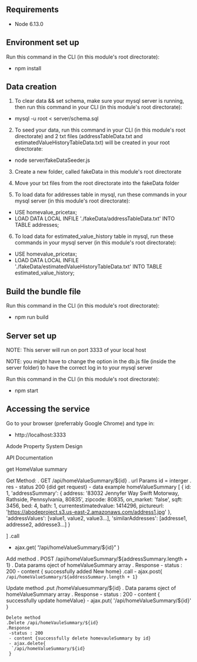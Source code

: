 

## Requirements
- Node 6.13.0

## Environment set up
Run this command in the CLI (in this module's root directorate):
- npm install

## Data creation
1. To clear data && set schema, make sure your mysql server is running, then run this command in your CLI (in this module's root directorate):
- mysql -u root < server/schema.sql

2. To seed your data, run this command in your CLI (in this module's root directorate) and 2 txt files (addressTableData.txt and estimatedValueHistoryTableData.txt) will be created in your root directorate:
- node server/fakeDataSeeder.js

3. Create a new folder, called fakeData in this module's root directorate

4. Move your txt files from the root directorate into the fakeData folder

5. To load data for addresses table in mysql, run these commands in your mysql server (in this module's root directorate):
- USE homevalue_pricetax;
- LOAD DATA LOCAL INFILE './fakeData/addressTableData.txt' INTO TABLE addresses;

6. To load data for estimated_value_history table in mysql, run these commands in your mysql server (in this module's root directorate):
- USE homevalue_pricetax;
- LOAD DATA LOCAL INFILE './fakeData/estimatedValueHistoryTableData.txt' INTO TABLE estimated_value_history;

## Build the bundle file
Run this command in the CLI (in this module's root directorate):
- npm run build

## Server set up
NOTE: This server will run on port 3333 of your local host

NOTE: you might have to change the option in the db.js file (inside the server folder) to have the correct log in to your mysql server

Run this command in the CLI (in this module's root directorate):
- npm start

## Accessing the service
Go to your browser (preferrably Google Chrome) and type in:
- http://localhost:3333


Adode Property System Design

API Documentation

get HomeValue summary


Get Method:
. GET /api/homeValueSummary/${id}
. url Params id = interger 
. res
    - status 200 {did get request}
    - data example
   homeValueSummary 
   [
      {
      id: 1,
      'addressSummary': {
      address: '83032 Jennyfer Way Swift Motorway, Rathside, Pennsylvania, 80835',
      zipcode: 80835,
      on_market: 'false',
      sqft: 3456,
      bed: 4,
      bath: 1,
      currentestimatedvalue: 1414296,
      pictureurl: 'https://abodeproject.s3.us-east-2.amazonaws.com/address1.jpg'
  },
  'addressValues': [value1, value2, value3...],
  'similarAddresses': [addresse1, addresse2, addresse3...]
}

]
.call
  - ajax.get(
   “/api/homeValueSummary/${id}”
  )
  
  Add method 
   . POST /api/homeValueSummary/${addressSummary.length + 1}
   . Data params  oject of homeValueSummary array
   . Response 
      - status : 200
      - content { successfully added New home}
  .call
    - ajax.post{
    `/api/homeValueSummary/${addressSummary.length + 1}`
    
   Update method 
   .put  /homeValuesummary/${id}
   . Data params  oject of homeValueSummary array
   . Response 
      - status : 200
      - content { successfully update homeValue}
    - ajax.put{
    '/api/homeValueSummary/${id}'
    }
    
    Delete method
    .Delete /api/homeVauleSummary/${id}
    .Response
     -status : 200
     - content {successfully delete homevauleSummary by id}
     - ajax.delete{
      `/api/homeValueSummary/${id}
     }


